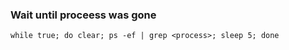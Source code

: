 ### Wait until proceess was gone
```
while true; do clear; ps -ef | grep <process>; sleep 5; done
```